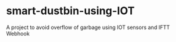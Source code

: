 # smart-dustbin-using-IOT
A project to avoid overflow of garbage using IOT sensors and IFTT Webhook
